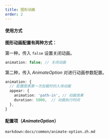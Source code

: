 ```yaml
---
title: 图形动画
order: 2
---
```


#### 使用方式

<b>图形动画配置有两种方式：</b>

第一种，传入 `false` 设置关闭动画。

```ts
animation: false; // 关闭动画
```

第二种，传入 _AnimateOption_ 对进行动画参数配置。


```ts
animation: {
  // 配置图表第一次加载时的入场动画
  appear: {
    animation: 'path-in', // 动画效果
    duration: 5000,  // 动画执行时间
  },
}
```

#### 配置项（_AnimateOption_）

`markdown:docs/common/animate-option.zh.md`